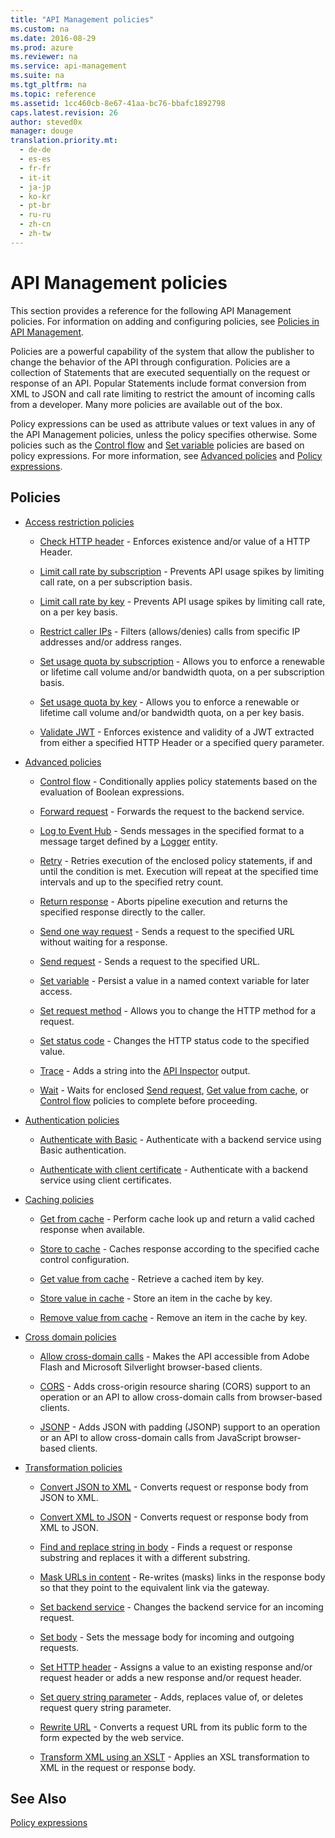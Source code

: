 ```yaml
---
title: "API Management policies"
ms.custom: na
ms.date: 2016-08-29
ms.prod: azure
ms.reviewer: na
ms.service: api-management
ms.suite: na
ms.tgt_pltfrm: na
ms.topic: reference
ms.assetid: 1cc460cb-8e67-41aa-bc76-bbafc1892798
caps.latest.revision: 26
author: steved0x
manager: douge
translation.priority.mt: 
  - de-de
  - es-es
  - fr-fr
  - it-it
  - ja-jp
  - ko-kr
  - pt-br
  - ru-ru
  - zh-cn
  - zh-tw
---
```

# API Management policies
This section provides a reference for the following API Management policies. For information on adding and configuring policies, see [Policies in API Management](https://azure.microsoft.com/documentation/articles/api-management-howto-policies/).  
  
 Policies are a powerful capability of the system that allow the publisher to change the behavior of the API through configuration. Policies are a collection of Statements that are executed sequentially on the request or response of an API. Popular Statements include format conversion from XML to JSON and call rate limiting to restrict the amount of incoming calls from a developer. Many more policies are available out of the box.  
  
 Policy expressions can be used as attribute values or text values in any of the API Management policies, unless the policy specifies otherwise. Some policies such as the [Control flow](../templates/API-Management-advanced-policies.md#choose) and [Set variable](../templates/API-Management-advanced-policies.md#set-variable) policies are based on policy expressions. For more information, see [Advanced policies](../templates/API-Management-advanced-policies.md#AdvancedPolicies) and [Policy expressions](../templates/API-Management-policy-expressions.md).  
  
##  <a name="ProxyPolicies"></a> Policies  
  
-   [Access restriction policies](../templates/API-Management-access-restriction-policies.md#AccessRestrictionPolicies)  
  
    -   [Check HTTP header](../templates/API-Management-access-restriction-policies.md#CheckHTTPHeader) - Enforces existence and/or value of a HTTP Header.  
  
    -   [Limit call rate by subscription](../templates/API-Management-access-restriction-policies.md#LimitCallRate) - Prevents API usage spikes by limiting call rate, on a per subscription basis.  
  
    -   [Limit call rate by key](../templates/API-Management-access-restriction-policies.md#LimitCallRateByKey) - Prevents API usage spikes by limiting call rate, on a per key basis.  
  
    -   [Restrict caller IPs](../templates/API-Management-access-restriction-policies.md#RestrictCallerIPs) - Filters (allows/denies) calls from specific IP addresses and/or address ranges.  
  
    -   [Set usage quota by subscription](../templates/API-Management-access-restriction-policies.md#SetUsageQuota) - Allows you to enforce a renewable or lifetime call volume and/or bandwidth quota, on a per subscription basis.  
  
    -   [Set usage quota by key](../templates/API-Management-access-restriction-policies.md#SetUsageQuotaByKey) - Allows you to enforce a renewable or lifetime call volume and/or bandwidth quota, on a per key basis.  
  
    -   [Validate JWT](../templates/API-Management-access-restriction-policies.md#ValidateJWT) - Enforces existence and validity of a JWT extracted from either a specified HTTP Header or a specified query parameter.  
  
-   [Advanced policies](../templates/API-Management-advanced-policies.md#AdvancedPolicies)  
  
    -   [Control flow](../templates/API-Management-advanced-policies.md#choose) - Conditionally applies policy statements based on the evaluation of Boolean expressions.  
  
    -   [Forward request](../templates/API-Management-advanced-policies.md#ForwardRequest) - Forwards the request to the backend service.  
  
    -   [Log to Event Hub](../templates/API-Management-advanced-policies.md#log-to-eventhub) - Sends messages in the specified format to a message target defined by a [Logger](../rest-conceptual/Azure-API-Management-REST-API-Logger-entity.md) entity.  
  
    -   [Retry](../templates/API-Management-advanced-policies.md#Retry) - Retries execution of the enclosed policy statements, if and until the condition is met. Execution will repeat at the specified time intervals and up to the specified retry count.  
  
    -   [Return response](../templates/API-Management-advanced-policies.md#ReturnResponse) - Aborts pipeline execution and returns the specified response directly to the caller.  
  
    -   [Send one way request](../templates/API-Management-advanced-policies.md#SendOneWayRequest) - Sends a request to the specified URL without waiting for a response.  
  
    -   [Send request](../templates/API-Management-advanced-policies.md#SendRequest) - Sends a request to the specified URL.  
  
    -   [Set variable](../templates/API-Management-advanced-policies.md#set-variable) - Persist a value in a named context variable for later access.  
  
    -   [Set request method](../templates/API-Management-advanced-policies.md#SetRequestMethod) - Allows you to change the HTTP method for a request.  
  
    -   [Set status code](../templates/API-Management-advanced-policies.md#SetStatus) - Changes the HTTP status code to the specified value.  
  
    -   [Trace](../templates/API-Management-advanced-policies.md#Trace) - Adds a string into the [API Inspector](https://azure.microsoft.com/en-us/documentation/articles/api-management-howto-api-inspector/) output.  
  
    -   [Wait](../templates/API-Management-advanced-policies.md#Wait) - Waits for enclosed [Send request](../templates/API-Management-advanced-policies.md#SendRequest), [Get value from cache](../templates/API-Management-caching-policies.md#GetFromCacheByKey), or [Control flow](../templates/API-Management-advanced-policies.md#choose) policies to complete before proceeding.  
  
-   [Authentication policies](../templates/API-Management-authentication-policies.md#AuthenticationPolicies)  
  
    -   [Authenticate with Basic](../templates/API-Management-authentication-policies.md#Basic) - Authenticate with a backend service using Basic authentication.  
  
    -   [Authenticate with client certificate](../templates/API-Management-authentication-policies.md#ClientCertificate) - Authenticate with a backend service using client certificates.  
  
-   [Caching policies](../templates/API-Management-caching-policies.md#CachingPolicies)  
  
    -   [Get from cache](../templates/API-Management-caching-policies.md#GetFromCache) - Perform cache look up and return a valid cached response when available.  
  
    -   [Store to cache](../templates/API-Management-caching-policies.md#StoreToCache) - Caches response according to the specified cache control configuration.  
  
    -   [Get value from cache](../templates/API-Management-caching-policies.md#GetFromCacheByKey) - Retrieve a cached item by key.  
  
    -   [Store value in cache](../templates/API-Management-caching-policies.md#StoreToCacheByKey) - Store an item in the cache by key.  
  
    -   [Remove value from cache](../templates/API-Management-caching-policies.md#RemoveCacheByKey) - Remove an item in the cache by key.  
  
-   [Cross domain policies](../templates/API-Management-cross-domain-policies.md#CrossDomainPolicies)  
  
    -   [Allow cross-domain calls](../templates/API-Management-cross-domain-policies.md#AllowCrossDomainCalls) - Makes the API accessible from Adobe Flash and Microsoft Silverlight browser-based clients.  
  
    -   [CORS](../templates/API-Management-cross-domain-policies.md#CORS) - Adds cross-origin resource sharing (CORS) support to an operation or an API to allow cross-domain calls from browser-based clients.  
  
    -   [JSONP](../templates/API-Management-cross-domain-policies.md#JSONP) - Adds JSON with padding (JSONP) support to an operation or an API to allow cross-domain calls from JavaScript browser-based clients.  
  
-   [Transformation policies](../templates/API-Management-transformation-policies.md#TransformationPolicies)  
  
    -   [Convert JSON to XML](../templates/API-Management-transformation-policies.md#ConvertJSONtoXML) - Converts request or response body from JSON to XML.  
  
    -   [Convert XML to JSON](../templates/API-Management-transformation-policies.md#ConvertXMLtoJSON) - Converts request or response body from XML to JSON.  
  
    -   [Find and replace string in body](../templates/API-Management-transformation-policies.md#Findandreplacestringinbody) - Finds a request or response substring and replaces it with a different substring.  
  
    -   [Mask URLs in content](../templates/API-Management-transformation-policies.md#MaskURLSContent) - Re-writes (masks) links in the response body so that they point to the equivalent link via the gateway.  
  
    -   [Set backend service](../templates/API-Management-transformation-policies.md#SetBackendService) - Changes the backend service for an incoming request.  
  
    -   [Set body](../templates/API-Management-transformation-policies.md#SetBody) - Sets the message body for incoming and outgoing requests.  
  
    -   [Set HTTP header](../templates/API-Management-transformation-policies.md#SetHTTPheader) - Assigns a value to an existing response and/or request header or adds a new response and/or request header.  
  
    -   [Set query string parameter](../templates/API-Management-transformation-policies.md#SetQueryStringParameter) - Adds, replaces value of, or deletes request query string parameter.  
  
    -   [Rewrite URL](../templates/API-Management-transformation-policies.md#RewriteURL) - Converts a request URL from its public form to the form expected by the web service.  
  
    -   [Transform XML using an XSLT](../templates/API-Management-transformation-policies.md#XSLTransform) - Applies an XSL transformation to XML in the request or response body.  
  
## See Also  
 [Policy expressions](../templates/API-Management-policy-expressions.md)